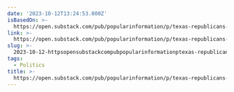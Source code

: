 ```yaml
---
date: '2023-10-12T13:24:53.000Z'
isBasedOn: >-
  https://open.substack.com/pub/popularinformation/p/texas-republicans-are-fighting-about?utm_source=share&utm_medium=android&r=3d5
link: >-
  https://open.substack.com/pub/popularinformation/p/texas-republicans-are-fighting-about?utm_source=share&utm_medium=android&r=3d5
slug: >-
  2023-10-12-httpsopensubstackcompubpopularinformationptexas-republicans-are-fighting-aboututmsourceshareandutmmediumandroidandr3d5
tags:
  - Politics
title: >-
  https://open.substack.com/pub/popularinformation/p/texas-republicans-are-fighting-about?utm_source=share&utm_medium=android&r=3d5
---
```


